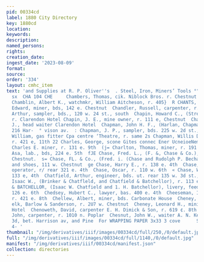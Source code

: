 ```yaml
---
pid: 00334cd
label: 1880 City Directory
key: 1880cd
location: 
keywords: 
description: 
named_persons: 
rights: 
creation_date: 
ingest_date: '2023-08-09'
format: 
source: 
order: '334'
layout: cmhc_item
text: 'and Supplies at R. P. Oliver''s  . Steel, Iron, Miners’ Tools °"° 227". chermar
  sx  CHA 104 CHE     Chambers, Thomas, cik. Niblock Bros. r. Chestnut se. cor.  Spruce
  Chamblin, Albert K., watchmkr, William Aitcheson, r. 405}  R CHANTS,  roplar Champion,
  Edward, miner, bds, 142 e. Chestnut  Chandler, Russell, carpenter, r. 600 e. 9th  Chapel,
  Arthur, sampler, bds., 120 w. 24 st., south  Chapin, Howard C., (Streeter & Chapin),
  r. Clarendon Hotel Chapin, J. E., mine owner, r. 111 e, Chestnut  Chaplin, George,
  J., head waiter Clarendon Hotel  Chapman, John H. F., (Harlan, Chapman & Co.), r.
  216 Har-  ° vison av.  : Chapman, J. P., sampler, bds. 225 w. 2d st., south  § Chapman,
  William, gas fitter Cpa centre ‘Theatre, r. same 2s Chapman, Willis D., (Bates Chapman),
  r. 421 e, 11th 22 Charles, George, scone Gites connec Ener UcneioeNeme ares 2 Charlton,
  Charles E. miner, r. 131 e. 9th  (j= Charlton, Thomas, miner, r. 191 ¢. 9th  8 Chase,
  Asa, lab., bds, 224 e. 5th  fJE Chase, Fred. L., (F. &, Chase & Co.), r. 111 w.
  Chestnut.  s= Chase, FL. & Co., (Fred. i. (Chase and Rudolph P. Bechaud), “8 cots
  and shoes, 111 w. Chestnut  ge Chase, Harry E., r. 138 e. 4th  Chase, H. J., mine
  operator, r/ rear 321 e. 4th  Chase, Oscar, r. 110 w. 6th  « Chase, William, r.
  133 e, 4th  Chatfield, Arthur, engineer, bds. ut. rear 135 w. 3d st., south  Chatfield,
  Isaac W., (Brinker & Chatfleld, and Chatfield & Batchellor), r. 113 e, 10th  CHATFIELD
  & BATCHELLOR, (Isaac W. Chatfield and 1. H. Batchellor), livery, feed and gale stable,
  126 e. 6th  Chedsey, Hubert C., lawyer, bas. 400 e. 4th  Cheeseman, Isaac A., painter,
  r. 421 e. 8th  Chellew, Albert, miner, bds. Carbonate House  Cheney, Carroll H.,
  elk, Barlow & Sanderson, r. 2U7 w. Chestnut  Cheney, Leonard H., mining, bds. Exchange
  Hotel  Chenoweth, David, carpenter E. H. Dimick & Son, r. 619 ¢. 8th  Cherrier,
  John, carpenter, r. 1010 n. Poplar  Chesnut, John W., waiter A. N. Kerr, ?. s. s.
  3d, bet. Harrison av, and Pine  For WRAPPING PAPER 3x33 3 cove      SAMPLING WORKS,
  4- '
thumbnail: "/img/derivatives/iiif/images/00334cd/full/250,/0/default.jpg"
full: "/img/derivatives/iiif/images/00334cd/full/1140,/0/default.jpg"
manifest: "/img/derivatives/iiif/00334cd/manifest.json"
collection: directories
---
```

